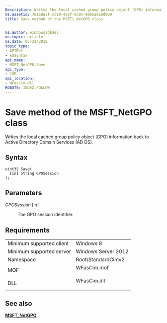```yaml
---
Description: Writes the local cached group policy object (GPO) information back to Active Directory Domain Services (AD DS).
ms.assetid: 7616de2f-cc19-425f-8c0c-90e5a018d909
title: Save method of the MSFT\_NetGPO class


ms.author: windowssdkdev
ms.topic: article
ms.date: 05/31/2018
topic_type: 
- APIRef
- kbSyntax
api_name: 
- MSFT_NetGPO.Save
api_type: 
- COM
api_location: 
- WFasCim.dll
ROBOTS: INDEX,FOLLOW
---
```


# Save method of the MSFT\_NetGPO class

Writes the local cached group policy object (GPO) information back to Active Directory Domain Services (AD DS).

## Syntax


```mof
uint32 Save(
  [in] String GPOSession
);
```



## Parameters

<dl> <dt>

*GPOSession* \[in\]
</dt> <dd>

The GPO session identifier.

</dd> </dl>

## Requirements



|                                     |                                                                                        |
|-------------------------------------|----------------------------------------------------------------------------------------|
| Minimum supported client<br/> | Windows 8<br/>                                                                   |
| Minimum supported server<br/> | Windows Server 2012<br/>                                                         |
| Namespace<br/>                | Root\\StandardCimv2<br/>                                                         |
| MOF<br/>                      | <dl> <dt>WFasCim.mof</dt> </dl> |
| DLL<br/>                      | <dl> <dt>WFasCim.dll</dt> </dl> |



## See also

<dl> <dt>

[**MSFT\_NetGPO**](msft-netgpo.md)
</dt> </dl>

 

 




